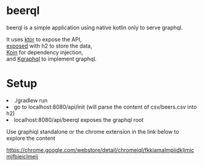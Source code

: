 # beerql

beerql is a simple application using native kotlin only to serve graphql. 

It uses [ktor](https://ktor.io/") to expose the API, <br>
[exposed](https://github.com/JetBrains/Exposed) with h2 to store the data, <br>
[Koin](https://github.com/InsertKoinIO/koin) for dependency injection, <br>
and [Kgraphql](https://github.com/pgutkowski/KGraphQL) to implement graphql. 

# Setup
<li> ./gradlew run
<li> go to localhost:8080/api/init (will parse the content of csv/beers.csv into h2)
<li> localhost:8080/api/beerql exposes the graphql root

Use graphiql standalone or the chrome extension in the link below to explore the content 

https://chrome.google.com/webstore/detail/chromeiql/fkkiamalmpiidkljmicmjfbieiclmeij

